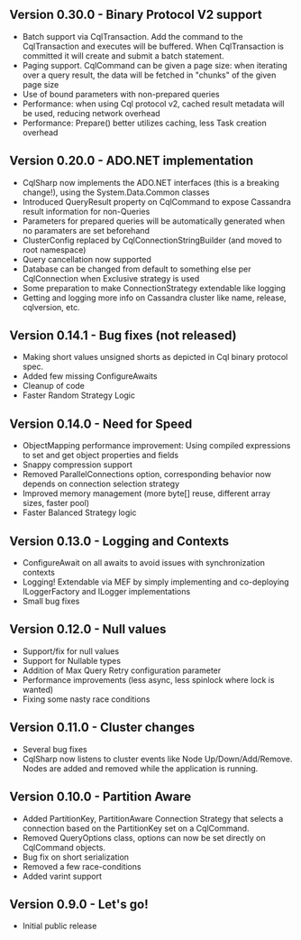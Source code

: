 ## Version 0.30.0 - Binary Protocol V2 support
* Batch support via CqlTransaction. Add the command to the CqlTransaction and executes will be buffered. When CqlTransaction
is committed it will create and submit a batch statement.
* Paging support. CqlCommand can be given a page size: when iterating over a query result, the data will be fetched in "chunks"
 of the given page size
* Use of bound parameters with non-prepared queries
* Performance: when using Cql protocol v2, cached result metadata will be used, reducing network overhead
* Performance: Prepare() better utilizes caching, less Task creation overhead

## Version 0.20.0 - ADO.NET implementation
* CqlSharp now implements the ADO.NET interfaces (this is a breaking change!), using the System.Data.Common classes
* Introduced QueryResult property on CqlCommand to expose Cassandra result information for non-Queries
* Parameters for prepared queries will be automatically generated when no paramaters are set beforehand
* ClusterConfig replaced by CqlConnectionStringBuilder (and moved to root namespace)
* Query cancellation now supported
* Database can be changed from default to something else per CqlConnection when Exclusive strategy is used
* Some preparation to make ConnectionStrategy extendable like logging
* Getting and logging more info on Cassandra cluster like name, release, cqlversion, etc.

## Version 0.14.1 - Bug fixes (not released)
* Making short values unsigned shorts as depicted in Cql binary protocol spec.
* Added few missing ConfigureAwaits
* Cleanup of code
* Faster Random Strategy Logic

## Version 0.14.0 - Need for Speed
* ObjectMapping performance improvement: Using compiled expressions to set and get object properties and fields
* Snappy compression support
* Removed ParallelConnections option, corresponding behavior now depends on connection selection strategy
* Improved memory management (more byte[] reuse, different array sizes, faster pool)
* Faster Balanced Strategy logic

## Version 0.13.0 - Logging and Contexts
* ConfigureAwait on all awaits to avoid issues with synchronization contexts
* Logging! Extendable via MEF by simply implementing and co-deploying ILoggerFactory and ILogger implementations
* Small bug fixes

## Version 0.12.0 - Null values
* Support/fix for null values
* Support for Nullable types
* Addition of Max Query Retry configuration parameter
* Performance improvements (less async, less spinlock where lock is wanted)
* Fixing some nasty race conditions

## Version 0.11.0 - Cluster changes
* Several bug fixes
* CqlSharp now listens to cluster events like Node Up/Down/Add/Remove. Nodes are added and removed while the application is running.

## Version 0.10.0 - Partition Aware
* Added PartitionKey, PartitionAware Connection Strategy that selects a connection based on the PartitionKey set on a CqlCommand.
* Removed QueryOptions class, options can now be set directly on CqlCommand objects.
* Bug fix on short serialization
* Removed a few race-conditions
* Added varint support

## Version 0.9.0 - Let's go!
* Initial public release
